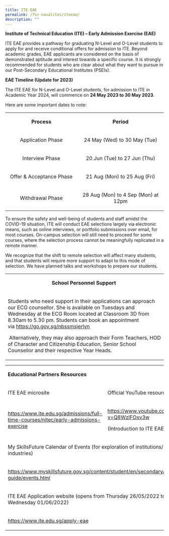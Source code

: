 ```yaml
---
title: ITE EAE
permalink: /for-navalites/iteeae/
description: ""
---
```

<p><strong>Institute of Technical Education (ITE) – Early Admission Exercise (EAE)</strong>&nbsp;</p>
<p>ITE EAE provides a pathway for graduating N-Level and O-Level students to apply for and receive conditional offers for admission to ITE. Beyond academic grades, EAE applicants are considered on the basis of demonstrated aptitude and interest towards a specific course. It is strongly recommended for students who are clear about what they want to pursue in our Post-Secondary Educational Institutes (PSEIs).</p>
<p><strong>EAE Timeline (Update for 2023)</strong></p>
<p>The ITE EAE for N-Level and O-Level students, for admission to ITE in Academic Year 2024, will commence on&nbsp;<strong>24 May 2023 to 30 May 2023</strong>.</p>
<p>Here are some important dates to note:</p>
<table width="53%">
<tbody>
<tr>
<td style="text-align: center;" width="45%">
<p><strong>Process</strong></p>
</td>
<td style="text-align: center;" width="54%">
<p><strong>Period</strong></p>
</td>
</tr>
<tr>
<td style="text-align: center;">
<p>Application Phase</p>
</td>
<td style="text-align: center;" width="54%">
<p>24 May (Wed) to 30 May (Tue)</p>
</td>
</tr>
<tr>
<td style="text-align: center;">
<p>Interview Phase</p>
</td>
<td style="text-align: center;" width="54%">
<p>20 Jun (Tue) to 27 Jun (Thu)</p>
</td>
</tr>
<tr>
<td style="text-align: center;">
<p>Offer &amp; Acceptance Phase</p>
</td>
<td style="text-align: center;" width="54%">
<p>21 Aug (Mon) to 25 Aug (Fri)</p>
</td>
</tr>
<tr>
<td style="text-align: center;">
<p>Withdrawal Phase</p>
</td>
<td style="text-align: center;" width="54%">
<p>28 Aug (Mon) to 4 Sep (Mon) at 12pm</p>
</td>
</tr>
</tbody>
</table>
<p>To ensure the safety and well-being of students and staff amidst the COVID-19 situation,&nbsp;ITE will conduct EAE selections largely via electronic means, such as online interviews, or portfolio submissions over email, for most courses. On-campus selection will still need to proceed for some courses, where the selection process cannot be meaningfully replicated in a remote manner.&nbsp;</p>
<p>We recognize that the shift to remote selection will affect many students, and that students will require more support to adapt to this mode of selection. We have planned talks and workshops to prepare our students.&nbsp;</p>
<table width="0">
<tbody>
<tr>
<td width="622">
<p style="text-align: center;"><strong>School Personnel Support&nbsp;</strong></p>
</td>
</tr>
<tr>
<td width="622">
<p>Students who need support in their applications can approach our ECG counsellor. She is available on Tuesdays and Wednesday at the ECG Room located at Classroom 3D from 8.30am to 5.30 pm.&nbsp;Students can book an appointment via&nbsp;<a href="https://go.gov.sg/nbssmsjerlyn">https://go.gov.sg/nbssmsjerlyn</a></p>
<p>&nbsp;Alternatively, they may also approach their Form Teachers, HOD of Character and Citizenship Education, Senior School Counsellor and their respective Year Heads.&nbsp;</p>
</td>
</tr>
</tbody>
</table>
<table>
<tbody>
<tr>
<td colspan="2" width="629">
<p><strong>Educational Partners Resources</strong></p>
</td>
</tr>
<tr>
<td width="267">
<p>ITE EAE microsite</p>
</td>
<td width="362">
<p>Official YouTube resources</p>
</td>
</tr>
<tr>
<td width="267">
<p><a href="https://www.ite.edu.sg/admissions/full-time-courses/nitec/early-admissions-exercise">https://www.ite.edu.sg/admissions/full-time-courses/nitec/early-admissions-exercise</a></p>
</td>
<td width="362">
<p><a href="https://www.youtube.com/watch?v=Q8WzlFOxv3w">https://www.youtube.com/watch?v=Q8WzlFOxv3w</a></p>
<p>(Introduction to ITE EAE)</p>
</td>
</tr>
<tr>
<td colspan="2" width="629">
<p>My SkillsFuture Calendar of Events (for exploration of institutions/ courses / industries)</p>
</td>
</tr>
<tr>
<td colspan="2" width="629">
<p><a href="https://www.myskillsfuture.gov.sg/content/student/en/secondary/education-guide/events.html">https://www.myskillsfuture.gov.sg/content/student/en/secondary/education-guide/events.html</a></p>
</td>
</tr>
<tr>
<td colspan="2" width="629">
<p>ITE EAE Application website (opens from Thursday 26/05/2022 to Wednesday 01/06/2022)</p>
</td>
</tr>
<tr>
<td colspan="2" width="629">
<p><a href="https://www.ite.edu.sg/apply-eae">https://www.ite.edu.sg/apply-eae</a></p>
</td>
</tr>
</tbody>
</table>